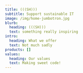 ```yaml
---
title: (((SH)))
subtitle: Support sustainable IT
image: /img/home-jumbotron.jpg
blurb:
  heading: (((SH)))
  text: something really inspiring
intro:
  heading: What we offer
  text: Not much sadly
products: []
values:
  heading: Our values
  text: Making sweet code!
---
```


